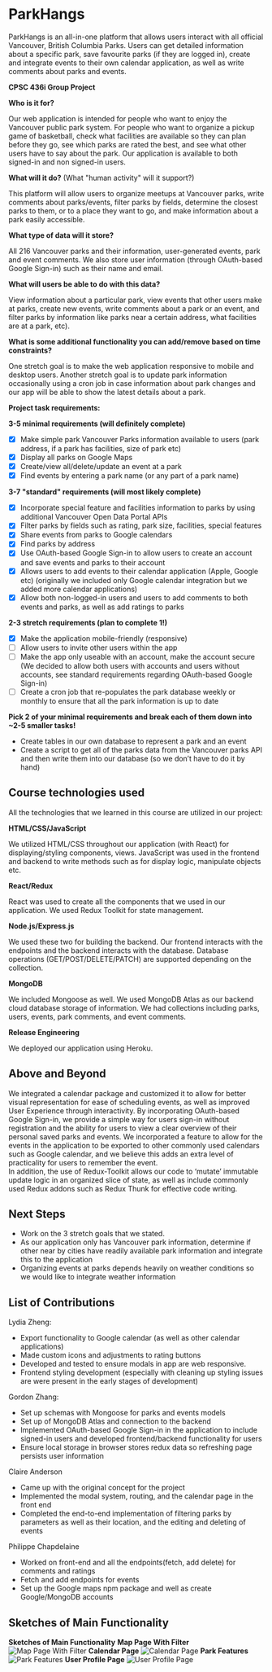 # ParkHangs

ParkHangs is an all-in-one platform that allows users interact with all official Vancouver, British Columbia Parks. Users can get detailed information about a specific park, save favourite parks (if they are logged in), create and integrate events to their own calendar application, as well as write comments about parks and events.

**CPSC 436i Group Project**

**Who is it for?**

Our web application is intended for people who want to enjoy the Vancouver public park system. For people who want to organize a pickup game of basketball, check what facilities are available so they can plan before they go, see which parks are rated the best, and see what other users have to say about the park. Our application is available to both signed-in and non signed-in users.

**What will it do?** (What "human activity" will it support?)

This platform will allow users to organize meetups at Vancouver parks, write comments about parks/events, filter parks by fields, determine the closest parks to them, or to a place they want to go, and make information about a park easily accessible.

**What type of data will it store?**

All 216 Vancouver parks and their information, user-generated events, park and event comments. We also store user information (through OAuth-based Google Sign-in) such as their name and email.

**What will users be able to do with this data?**

View information about a particular park, view events that other users make at parks, create new events, write comments about a park or an event, and filter parks by information like parks near a certain address, what facilities are at a park, etc).

**What is some additional functionality you can add/remove based on time constraints?**

One stretch goal is to make the web application responsive to mobile and desktop users. Another stretch goal is to update park information occasionally using a cron job in case information about park changes and our app will be able to show the latest details about a park.

**Project task requirements:**

**3-5 minimal requirements (will definitely complete)**

- [x] Make simple park Vancouver Parks information available to users (park address, if a park has facilities, size of park etc)
- [x] Display all parks on Google Maps
- [x] Create/view all/delete/update an event at a park
- [x] Find events by entering a park name (or any part of a park name)

**3-7 "standard" requirements (will most likely complete)**
- [x] Incorporate special feature and facilities information to parks by using additional Vancouver Open Data Portal APIs
- [x] Filter parks by fields such as rating, park size, facilities, special features
- [x] Share events from parks to Google calendars
- [x] Find parks by address
- [x] Use OAuth-based Google Sign-in to allow users to create an account and save events and parks to their account
- [x] Allows users to add events to their calendar application (Apple, Google etc) (originally we included only Google calendar integration but we added more calendar applications)
- [x] Allow both non-logged-in users and users to add comments to both events and parks, as well as add ratings to parks

**2-3 stretch requirements (plan to complete 1!)**
- [x] Make the application mobile-friendly (responsive)
- [ ] Allow users to invite other users within the app
- [ ] Make the app only useable with an account, make the account secure (We decided to allow both users with accounts and users without accounts, see standard requirements regarding OAuth-based Google Sign-in)
- [ ] Create a cron job that re-populates the park database weekly or monthly to ensure that all the park information is up to date

**Pick 2 of your minimal requirements and break each of them down into ~2-5 smaller tasks!**
- Create tables in our own database to represent a park and an event
- Create a script to get all of the parks data from the Vancouver parks API and then write them into our database (so we don’t have to do it by hand)

## Course technologies used

All the technologies that we learned in this course are utilized in our project:

**HTML/CSS/JavaScript**

We utilized HTML/CSS throughout our application (with React) for displaying/styling components, views.
JavaScript was used in the frontend and backend to write methods such as for display logic, manipulate objects etc.

**React/Redux** 

React was used to create all the components that we used in our application. We used Redux Toolkit for state management.
  
**Node.js/Express.js**

We used these two for building the backend. Our frontend interacts with 
the endpoints and the backend interacts with the database. Database operations (GET/POST/DELETE/PATCH) are supported 
depending on the collection.

**MongoDB** 

We included Mongoose as well. We used MongoDB Atlas as our backend cloud database storage of information. 
We had collections including parks, users, events, park comments, and event comments.

**Release Engineering**

We deployed our application using Heroku.

## Above and Beyond

We integrated a calendar package and customized it to allow for better visual representation for ease of scheduling events, 
as well as improved User Experience through interactivity. By incorporating OAuth-based Google Sign-in, 
we provide a simple way for users sign-in without registration and the ability for users to view a clear overview of their personal saved parks and events. 
We incorporated a feature to allow for the events in the application to be exported to other commonly used calendars such as Google calendar, and we believe this adds an extra level of practicality for users to remember the event.  
In addition, the use of Redux-Toolkit allows our code to ‘mutate’ immutable update logic in an organized slice of state, as well as include commonly used Redux addons such as Redux Thunk for effective code writing.

## Next Steps

- Work on the 3 stretch goals that we stated. 
- As our application only has Vancouver park information, determine if other near by cities 
have readily available park information and integrate this to the application
- Organizing events at parks depends heavily on weather conditions so we would like to integrate weather information 

## List of Contributions

Lydia Zheng:
- Export functionality to Google calendar (as well as other calendar applications)
- Made custom icons and adjustments to rating buttons
- Developed and tested to ensure modals in app are web responsive.
- Frontend styling development (especially with cleaning up styling issues are were present in the early stages of development)

Gordon Zhang:

- Set up schemas with Mongoose for parks and events models
- Set up of MongoDB Atlas and connection to the backend
- Implemented OAuth-based Google Sign-in in the application to include signed-in users and developed 
frontend/backend functionality for users
- Ensure local storage in browser stores redux data so refreshing page persists user information

Claire Anderson
- Came up with the original concept for the project
- Implemented the modal system, routing, and the calendar page in the front end
- Completed the end-to-end implementation of filtering parks by parameters as well as their location, 
and the editing and deleting of events

Philippe Chapdelaine

- Worked on front-end and all the endpoints(fetch, add delete) for comments and ratings
- Fetch and add endpoints for events 
- Set up the Google maps npm package and well as create Google/MongoDB accounts

## Sketches of Main Functionality

**Sketches of Main Functionality**
**Map Page With Filter**
![Map Page With Filter](MapView.png)
**Calendar Page**
![Calendar Page](CalendarPage.png)
**Park Features**
![Park Features](ParkDetails.png)
**User Profile Page**
![User Profile Page](UserProfile.png)